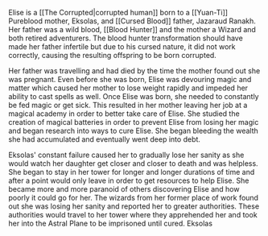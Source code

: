 Elise is a [[The Corrupted|corrupted human]] born to a [[Yuan-Ti]] Pureblood mother, Eksolas, and [[Cursed Blood]] father, Jazaraud Ranakh. Her father was a wild blood, [[Blood Hunter]] and the mother a Wizard and both retired adventurers. The blood hunter transformation should have made her father infertile but due to his cursed nature, it did not work correctly, causing the resulting offspring to be born corrupted.

Her father was travelling and had died by the time the mother found out she was pregnant. Even before she was born, Elise was devouring magic and matter which caused her mother to lose weight rapidly and impeded her ability to cast spells as well. Once Elise was born, she needed to constantly be fed magic or get sick. This resulted in her mother leaving her job at a magical academy in order to better take care of Elise. She studied the creation of magical batteries in order to prevent Elise from losing her magic and began research into ways to cure Elise. She began bleeding the wealth she had accumulated and eventually went deep into debt. 

 Eksolas' constant failure caused her to gradually lose her sanity as she would watch her daughter get closer and closer to death and was helpless. She began to stay in her tower for longer and longer durations of time and after a point would only leave in order to get resources to help Elise. She became more and more paranoid of others discovering Elise and how poorly it could go for her. The wizards from her former place of work found out she was losing her sanity and reported her to greater authorities. These authorities would travel to her tower where they apprehended her and took her into the Astral Plane to be imprisoned until cured. Eksolas 
